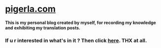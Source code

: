 # [pigerla.com](http://pigerla.com/)

**This is my personal blog created by myself, for recording my knowledge and exhibiting my translation posts.**

### If u r interested in what's in it ? Then click **[here](http://pigerla.com/)**. THX at all.
